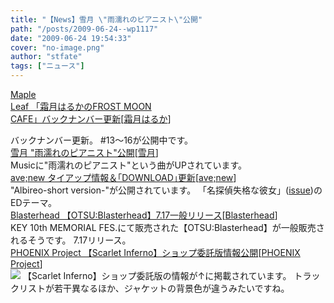 ```yaml
---
title: "【News】雪月 \"雨濡れのピアニスト\"公開"
path: "/posts/2009-06-24--wp1117"
date: "2009-06-24 19:54:33"
cover: "no-image.png"
author: "stfate"
tags: ["ニュース"]
---
```


<style type="text/css">
<!--
p {white-space: pre-wrap};
-->
</style>

<a class="topics" href="http://www.timerocket.co.jp/fmc/" target="_blank">Maple Leaf 「霜月はるかのFROST MOON CAFE」バックナンバー更新</a><span class="junre">[<a href="http://shimotsukin.com/" target="_blank">霜月はるか</a>]</span>
<div class="news">バックナンバー更新。
#13～16が公開中です。</div>
<a class="topics" href="http://aonokioku.sakura.ne.jp/setsugetsu/" target="_blank">雪月 "雨濡れのピアニスト"公開</a><span class="junre">[<a href="http://aonokioku.sakura.ne.jp/setsugetsu/" target="_blank">雪月</a>]</span>
<div class="news">Musicに"雨濡れのピアニスト"という曲がUPされています。</div>
<a class="topics" href="http://www.avenew.jp/" target="_blank">ave;new タイアップ情報＆｢DOWNLOAD｣更新</a><span class="junre">[<a href="http://www.avenew.jp/" target="_blank">ave;new</a>]</span>
<div class="news">"Albireo-short version-"が公開されています。
「名探偵失格な彼女」(<a href="http://issue.product.co.jp/" target="_blank">issue</a>)のEDテーマ。</div>
<a class="topics" href="http://61.199.33.219/games/info/musicinfo/keysoundslabel/otsu_bh/index.html" target="_blank">Blasterhead 【OTSU:Blasterhead】7.17一般リリース</a><span class="junre">[<a href="http://www.blasterhead.com/" target="_blank">Blasterhead</a>]</span>
<div class="news">KEY 10th MEMORIAL FES.にて販売された【OTSU:Blasterhead】が一般販売されるそうです。
7.17リリース。</div>
<a class="topics" href="http://www.p-pr.info/" target="_blank">PHOENIX Project 【Scarlet Inferno】ショップ委託版情報公開</a><span class="junre">[<a href="http://www.p-pr.info/" target="_blank">PHOENIX Project</a>]</span>
<div class="news"><a href="http://www.p-pr.info/sip/" target="_blank"><img src="http://www.p-pr.info/sip/bn480_si.png"></a>
【Scarlet Inferno】ショップ委託版の情報が↑に掲載されています。
トラックリストが若干異なるほか、ジャケットの背景色が違うみたいですね。</div>
